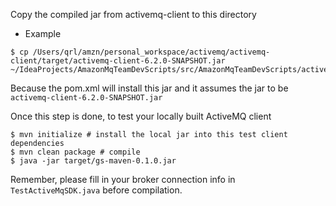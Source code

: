 Copy the compiled jar from activemq-client to this directory
* Example
```shell
$ cp /Users/qrl/amzn/personal_workspace/activemq/activemq-client/target/activemq-client-6.2.0-SNAPSHOT.jar ~/IdeaProjects/AmazonMqTeamDevScripts/src/AmazonMqTeamDevScripts/activemq_oss/ActiveMqSDKTestClient
```
Because the pom.xml will install this jar and it assumes the jar to be `activemq-client-6.2.0-SNAPSHOT.jar`

Once this step is done, to test your locally built ActiveMQ client
```shell
$ mvn initialize # install the local jar into this test client dependencies
$ mvn clean package # compile
$ java -jar target/gs-maven-0.1.0.jar 
```
Remember, please fill in your broker connection info in `TestActiveMqSDK.java` before compilation.